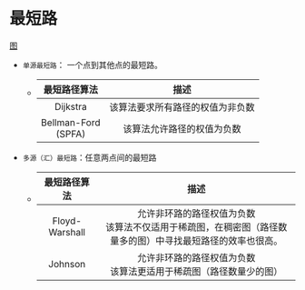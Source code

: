 ---
---

# 最短路

[图](../../数据结构/2.图)

+ `单源最短路`： 一个点到其他点的最短路。
  + |最短路径算法| 描述|
    |:-:|:-:|
    |Dijkstra| 该算法要求所有路径的权值为非负数|
    |Bellman-Ford<br>(SPFA)| 该算法允许路径的权值为负数|

+ `多源（汇）最短路`：任意两点间的最短路
  + |最短路径算法| 描述|
    |:-:|:-:|
    |Floyd-Warshall| 允许非环路的路径权值为负数<br>该算法不仅适用于稀疏图，在稠密图（路径数量多的图）中寻找最短路径的效率也很高。
    |Johnson| 允许非环路的路径权值为负数<br>该算法更适用于稀疏图（路径数量少的图）|

